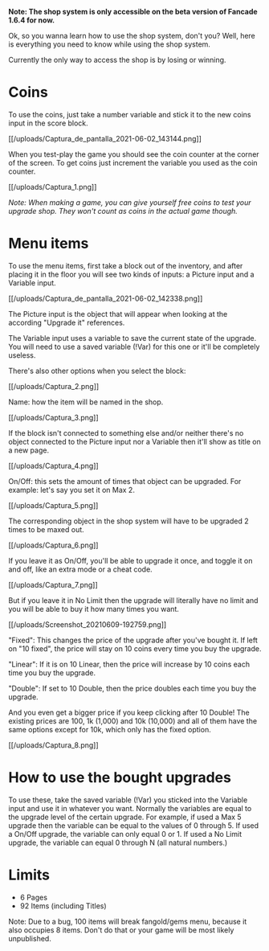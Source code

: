 **Note: The shop system is only accessible on the beta version of Fancade 1.6.4 for now.**

Ok, so you wanna learn how to use the shop system, don't you? Well, here is everything you need to know while using the shop system.

Currently the only way to access the shop is by losing or winning.

# Coins
To use the coins, just take a number variable and stick it to the new coins input in the score block. 

[[/uploads/Captura_de_pantalla_2021-06-02_143144.png]]

When you test-play the game you should see the coin counter at the corner of the screen. To get coins just increment the variable you used as the coin counter.

[[/uploads/Captura_1.png]]

*Note: When making a game, you can give yourself free coins to test your upgrade shop. They won't count as coins in the actual game though.*

# Menu items
To use the menu items, first take a block out of the inventory, and after placing it in the floor you will see two kinds of inputs: a Picture input and a Variable input.

[[/uploads/Captura_de_pantalla_2021-06-02_142338.png]]

The Picture input is the object that will appear when looking at the according "Upgrade it" references.

The Variable input uses a variable to save the current state of the upgrade.
You will need to use a saved variable (!Var) for this one or it'll be completely useless.

There's also other options when you select the block:

[[/uploads/Captura_2.png]]

Name: how the item will be named in the shop. 

[[/uploads/Captura_3.png]]

If the block isn't connected to something else and/or neither there's no object connected to the Picture input nor a Variable then it'll show as title on a new page.

[[/uploads/Captura_4.png]]

On/Off: this sets the amount of times that object can be upgraded. For example: let's say you set it on Max 2.

[[/uploads/Captura_5.png]]

The corresponding object in the shop system will have to be upgraded 2 times to be maxed out.

[[/uploads/Captura_6.png]]

If you leave it as On/Off, you'll be able to upgrade it once, and toggle it on and off, like an extra mode or a cheat code.

[[/uploads/Captura_7.png]]

But if you leave it in No Limit then the upgrade will literally have no limit and you will be able to buy it how many times you want.

[[/uploads/Screenshot_20210609-192759.png]]

"Fixed": 
This changes the price of the upgrade after you've bought it. If left on "10 fixed", the price will stay on 10 coins every time you buy the upgrade. 

"Linear":
If it is on 10 Linear, then the price will increase by 10 coins each time you buy the upgrade. 

"Double":
If set to 10 Double, then the price doubles each time you buy the upgrade. 

And you even get a bigger price if you keep clicking after 10 Double! The existing prices are 100, 1k (1,000) and 10k (10,000) and all of them have the same options except for 10k, which only has the fixed option.

[[/uploads/Captura_8.png]]

# How to use the bought upgrades

To use these, take the saved variable (!Var) you sticked into the Variable input and use it in whatever you want. Normally the variables are equal to the upgrade level of the certain upgrade. For example, if used a Max 5 upgrade then the variable can be equal to the values of 0 through 5. If used a On/Off upgrade, the variable can only equal 0 or 1. If used a No Limit upgrade, the variable can equal 0 through N (all natural numbers.)

# Limits

- 6 Pages
- 92 Items (including Titles)

Note: Due to a bug, 100 items will break fangold/gems menu, because it also occupies 8 items. Don't do that or your game will be most likely unpublished.